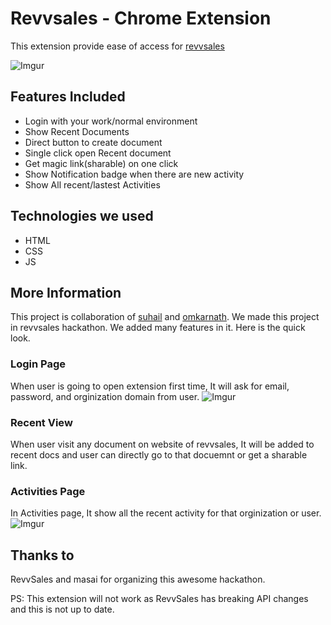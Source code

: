 # Revvsales - Chrome Extension

This extension provide ease of access for [revvsales](https://www.revvsales.com/)

![Imgur](https://imgur.com/NEAKrKC.png)


## Features Included
- Login with your work/normal environment
- Show Recent Documents
- Direct button to create document
- Single click open Recent document
- Get magic link(sharable) on one click
- Show Notification badge when there are new activity
- Show All recent/lastest Activities

## Technologies we used
- HTML
- CSS
- JS


## More Information
This project is collaboration of [suhail](https://github.com/suhailmalik07) and [omkarnath](https://github.com/pomkarnath98). We made this project in revvsales hackathon. We added many features in it. Here is the quick look.

### Login Page
When user is going to open extension first time, It will ask for email, password, and orginization domain from user.
![Imgur](https://imgur.com/fwNruUF.png)


### Recent View
When user visit any document on website of revvsales, It will be added to recent docs and user can directly go to that docuemnt or get a sharable link.


### Activities Page
In Activities page, It show all the recent activity for that orginization or user.
![Imgur](https://imgur.com/gGUcIoW.png)


## Thanks to
RevvSales and masai for organizing this awesome hackathon.

PS: This extension will not work as RevvSales has breaking API changes and this is not up to date.

